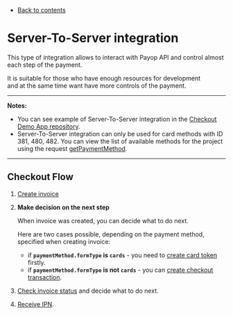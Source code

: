  * [Back to contents](../Readme.md#contents)

# Server-To-Server integration

This type of integration allows to interact with Payop API 
and control almost each step of the payment.                                                       
                                                                                                
It is suitable for those who have enough resources for development                       
and at the same time want have more controls of the payment.

----
**Notes:** 
* You can see example of Server-To-Server 
integration in the [Checkout Demo App repository](https://github.com/Payop/checkout-demo-app).
* Server-To-Server integration can only be used for card methods with ID 381, 480, 482. You can view the list of available methods for the project using the request [getPaymentMethod](../Invoice/getPaymentMethods.md).
----

## Checkout Flow

1. [Create invoice](../Invoice/createInvoice.md) 

1. **Make decision on the next step**      

    When invoice was created, you can decide what to do next.
    
    Here are two cases possible, depending on the payment method, specified when creating invoice:
    
    * if **`paymentMethod.formType` is `cards`** - you need to [create card token](../Checkout/createCardToken.md) firstly.
    * if **`paymentMethod.formType` is not `cards`** - you can [create checkout transaction](../Checkout/createCheckoutTransaction.md).

1. [Check invoice status](../Checkout/checkInvoiceStatus.md) and decide what to do next.     
1. [Receive IPN](../Checkout/ipn.md).      
